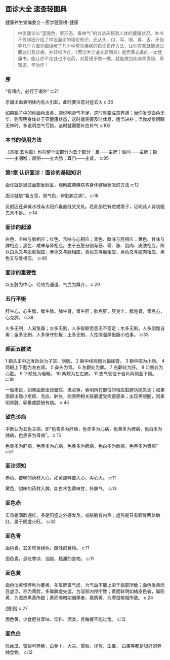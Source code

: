 ## 面诊大全 速查轻图典

健康养生堂编委会  -  医学健康榜-健康

> 中医面诊以“望面色、察形态、看神气”的方法来预测人体的健康状况。本书不仅详细介绍了中医面诊的理论知识，还从头、口、耳、眼、鼻、舌、牙齿等几个方面详细讲解了几十种常见疾病的自诊自疗方法，让你在家就能通过面诊自我诊病，并轻松治疗。《面诊大全速查轻图典》是居家必备的一本健康书，能让你不花钱也不吃药，对着镜子瞧一瞧，就能做到疾病早发现、早知道、早治疗！

### 序

“有诸内，必行于诸外” c:21

牙龈出血表明体内有火引起，此时要注意对症去火 c:36

如果镜子中的你面色发黄，则说明肾气不足，这时就要注意养肾；当你发觉面色无华，则表明身体处于亚健康状态，这时就需要及时休息、适当进补；当你发觉眼睛无神时，多说明血气亏损，这时就需要补血补气 c:102

### 本书的使用方法

《灵枢·五色篇》也将整个面部分为五个部分：鼻——主脾；眉间——主肺；额——主咽喉；颊侧——主大肠；耳门——主肾。 c:95

### 第1章 认识面诊：面诊的基础知识

面诊就是通过面部反射区，观察脏腑疾病与身体健康状况的方法 c:12

面诊就是“看五官，观气色，辨脏腑之病”。 c:18

反射区在鼻翼水线与太阳穴垂直线交叉处。若此部位有痣或痦子，证明此人肾功能先天不足。 c:14

### 面诊的起源

白色、辛味与肺相应；红色、苦味与心相应；青色、酸味与肝相应；黄色、甘味与脾相应；黑色、咸味与肾相应。由于五脏分别与筋、骨、脉、肌肉、皮肤相应，所以白色又与肌肤相应，赤色又与脉相应，青色又与筋相应，黄色又与肌肉相应，黑色又与骨相应。 c:48

### 面诊的重要性

以五脏为中心、经络为通道、气血为媒介， c:20

### 五行平衡

肝生心，心生脾，脾生肺，肺生肾，肾生肝；肺克肝，肝克土，脾克肾，肾克心，心克肺。 c:38

火多无制，人易急躁；水多无制，人多聪颖但意志不坚定；木多无制，人多刚愎自用；金多无制，人多保守刻板；土多无制，人性情温厚但胆小怕事。 c:33

### 颜面五脏法

1 额头正中近发际处为子宫、膀胱。 2 额中线两侧为输尿管。 3 额中部为小肠。 4 两眼上下胞为左右肾。 5 鼻头为胃。 6 左颧处为脾。 7 右颧处为肝。 8 口唇处为心脏。 9 下颏处为咽喉。 10 两颊为左右肺。 11 支气管位于唇角两侧至下颏。 c:19

一般来说，如果面部出现皱纹、斑点等，表明所在部位的相应脏腑功能失调；如果面部出现小疙瘩、充血、肿胀，则表明相关脏腑遭受病菌感染；出现黑眼圈，则表明肾脏、卵巢或膀胱有病。 c:45

### 望色诊病

中医认为五色主病，即“色青多为肝病，色赤多为心病，色黄多为脾病，色白多为肺病，色黑多为肾病”。 c:15

色青多为肝病，色赤多为心病，色黄多为脾病，色白多为肺病，色黑多为肾病” c:51

### 面诊须知

赤色、苦味的药材入心，如黄连味苦入心，泻心火。 c:11

黄色、甜味的药材入脾，如白术色黄味甘，补脾气。 c:13

### 面色赤

实热是满脸通红，多是阳盛之外感发热，或脏腑有内热；虚热是只有颧骨两处嫩红，属于阴虚火旺。 c:32

### 面色青

面色青，宜多吃黄绿色、酸味的食物。 c:11

面色青，忌吃寒凉、油腻、黏滞的食物。 c:11

### 面色黄

面色淡黄憔悴称为萎黄，多属脾胃气虚，为气血不能上荣于面部所致；面色发黄而且虚浮，称为黄胖，多属脾虚失运，为湿邪内停所致；黄而鲜明如橘皮色者，属阳黄，为湿热熏蒸所致；黄而晦暗如烟熏者，属阴黄，为寒湿郁阻所致。 c:24

[插图] c:27

面色黄，少食肥甘厚味、饮料、酒类，且每餐不能过饱。 c:12

### 面色白

除丝瓜、雪梨可养肺，白萝卜、大蒜、雪梨、洋葱、生姜、 白果等都是很好的养肺食物。 c:12
